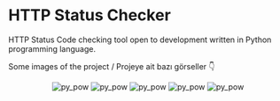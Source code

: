 # HTTP Status Checker
HTTP Status Code checking tool open to development written in Python programming language.

Some images of the project / Projeye ait bazı görseller :point_down:

<p align="center">
   <img src="https://www.imagevisit.com/images/2022/12/28/banner.png" alt="py_pow"/>
   <img src="https://www.imagevisit.com/images/2022/12/28/sites1.png" alt="py_pow"/>
    <img src="https://www.imagevisit.com/images/2022/12/28/url.png" alt="py_pow"/>
   <img src="https://www.imagevisit.com/images/2022/12/28/sites.png" alt="py_pow"/>
   <img src="https://camo.githubusercontent.com/8d40b430f8a63fee42006d90764fdaf447e8a8aadd5bf41e5c365dded1dc47ad/68747470733a2f2f7777772e696d61676576697369742e636f6d2f696d616765732f323032322f31322f31312f6767672e676966" alt="py_pow"/>
</p>
